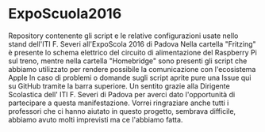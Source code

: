 # ExpoScuola2016
Repository contenente gli script e le relative configurazioni usate nello stand dell'ITI F. Severi all'ExpoScola 2016 di Padova
Nella cartella "Fritzing" è presente lo schema elettrico del circuito di
alimentazione del Raspberry Pi sul treno, mentre nella cartella "Homebridge"
sono presenti gli script che abbiamo utilizzato per rendere possibile la
comunicazione con l'ecosistema Apple
In caso di problemi o domande sugli script aprite pure una Issue qui su GitHub tramite la barra superiore.
Un sentito grazie alla Dirigente Scolastica dell' ITI F. Severi di Padova per averci dato l'opportunità di partecipare a questa manifestazione.
Vorrei ringraziare anche tutti i professori che ci hanno aiutato in questo progetto, sembrava difficile, abbiamo avuto molti imprevisti ma ce l'abbiamo fatta.
